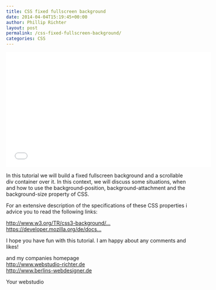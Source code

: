 ```yaml
---
title: CSS fixed fullscreen background
date: 2014-04-04T15:19:45+00:00
author: Phillip Richter
layout: post
permalink: /css-fixed-fullscreen-background/
categories: CSS
---
```

<iframe width="560" height="315" src="//www.youtube.com/embed/3tgeofiWm_w" allowfullscreen="" frameborder="0"></iframe>

<div id="watch-description-text">
  <p id="eow-description">
    In this tutorial we will build a fixed fullscreen background and a scrollable div container over it. In this context, we will discuss some situations, when and how to use the background-position, background-attachment and the background-size property of CSS.
  </p>
  
  <p>
    For an extensive description of the specifications of these CSS properties i advice you to read the following links:
  </p>
  
  <p>
    <a dir="ltr" title="http://www.w3.org/TR/css3-background/#the-background-position" href="http://www.w3.org/TR/css3-background/#the-background-position" target="_blank" rel="nofollow">http://www.w3.org/TR/css3-background/&#8230;</a><br /> <a dir="ltr" title="https://developer.mozilla.org/de/docs/Web/CSS/background" href="https://developer.mozilla.org/de/docs/Web/CSS/background" target="_blank" rel="nofollow">https://developer.mozilla.org/de/docs&#8230;</a>
  </p>
  
  <p>
    I hope you have fun with this tutorial. I am happy about any comments and likes!
  </p>
  
  <p>
    and my companies homepage<br /> <a dir="ltr" title="http://www.webstudio-richter.de" href="http://www.webstudio-richter.de" target="_blank" rel="nofollow">http://www.webstudio-richter.de</a><br /> <a dir="ltr" title="http://www.berlins-webdesigner.de" href="http://www.berlins-webdesigner.de" target="_blank" rel="nofollow">http://www.berlins-webdesigner.de</a>
  </p>
  
  <p>
    Your webstudio
  </p>
</div>
